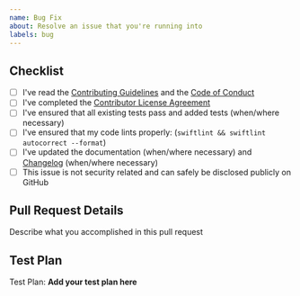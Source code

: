 ```yaml
---
name: Bug Fix
about: Resolve an issue that you're running into
labels: bug
---
```


## Checklist

- [ ] I've read the [Contributing Guidelines](CONTRIBUTING.md) and the [Code of Conduct](CODE_OF_CONDUCT.md)
- [ ] I've completed the [Contributor License Agreement](https://developers.facebook.com/opensource/cla)
- [ ] I've ensured that all existing tests pass and added tests (when/where necessary)
- [ ] I've ensured that my code lints properly: (`swiftlint && swiftlint autocorrect --format`)
- [ ] I've updated the documentation (when/where necessary) and [Changelog](CHANGELOG.md) (when/where necessary)
- [ ] This issue is not security related and can safely be disclosed publicly on GitHub

## Pull Request Details

Describe what you accomplished in this pull request

## Test Plan

Test Plan: **Add your test plan here**
